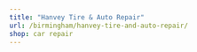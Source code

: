 ```yaml
---
title: "Hanvey Tire & Auto Repair"
url: /birmingham/hanvey-tire-and-auto-repair/
shop: car repair
---
```

